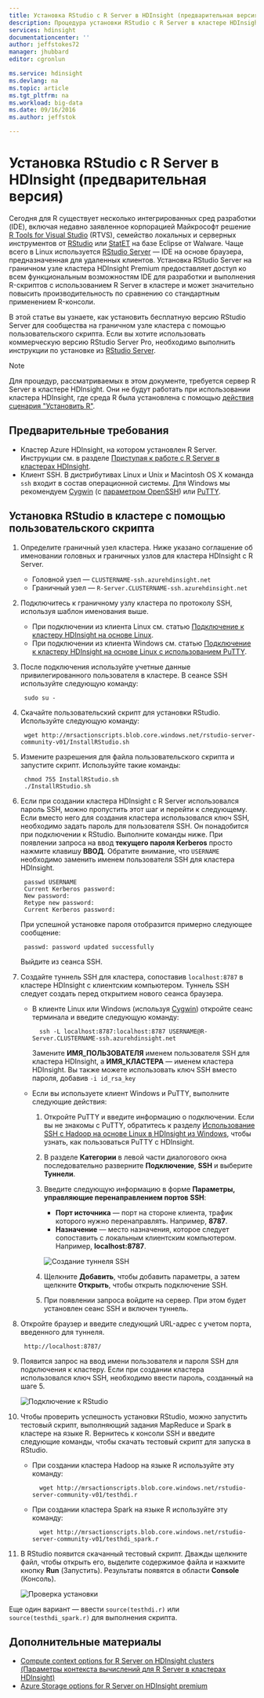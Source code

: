 ```yaml
---
title: Установка RStudio с R Server в HDInsight (предварительная версия) | Microsoft Docs
description: Процедура установки RStudio с R Server в кластере HDInsight (предварительная версия).
services: hdinsight
documentationcenter: ''
author: jeffstokes72
manager: jhubbard
editor: cgronlun

ms.service: hdinsight
ms.devlang: na
ms.topic: article
ms.tgt_pltfrm: na
ms.workload: big-data
ms.date: 09/16/2016
ms.author: jeffstok

---
```

# Установка RStudio с R Server в HDInsight (предварительная версия)
Сегодня для R существует несколько интегрированных сред разработки (IDE), включая недавно заявленное корпорацией Майкрософт решение [R Tools for Visual Studio](https://www.visualstudio.com/ru-RU/features/rtvs-vs.aspx) (RTVS), семейство локальных и серверных инструментов от [RStudio](https://www.rstudio.com/products/rstudio-server/) или [StatET](http://www.walware.de/goto/statet) на базе Eclipse от Walware. Чаще всего в Linux используется [RStudio Server](https://www.rstudio.com/products/rstudio-server/) — IDE на основе браузера, предназначенная для удаленных клиентов. Установка RStudio Server на граничном узле кластера HDInsight Premium предоставляет доступ ко всем функциональным возможностям IDE для разработки и выполнения R-скриптов с использованием R Server в кластере и может значительно повысить производительность по сравнению со стандартным применением R-консоли.

В этой статье вы узнаете, как установить бесплатную версию RStudio Server для сообщества на граничном узле кластера с помощью пользовательского скрипта. Если вы хотите использовать коммерческую версию RStudio Server Pro, необходимо выполнить инструкции по установке из [RStudio Server](https://www.rstudio.com/products/rstudio/download-server/).

> [!NOTE]
> Для процедур, рассматриваемых в этом документе, требуется сервер R Server в кластере HDInsight. Они не будут работать при использовании кластера HDInsight, где среда R была установлена с помощью [действия сценария "Установить R"](hdinsight-hadoop-r-scripts-linux.md).
> 
> 

## Предварительные требования
* Кластер Azure HDInsight, на котором установлен R Server. Инструкции см. в разделе [Приступая к работе с R Server в кластерах HDInsight](hdinsight-hadoop-r-server-get-started.md).
* Клиент SSH. В дистрибутивах Linux и Unix и Macintosh OS X команда `ssh` входит в состав операционной системы. Для Windows мы рекомендуем [Cygwin](http://www.redhat.com/services/custom/cygwin/) (с [параметром OpenSSH](https://www.youtube.com/watch?v=CwYSvvGaiWU)) или [PuTTY](http://www.chiark.greenend.org.uk/~sgtatham/putty/download.html).

## Установка RStudio в кластере с помощью пользовательского скрипта
1. Определите граничный узел кластера. Ниже указано соглашение об именовании головных и граничных узлов для кластера HDInsight с R Server.
   
   * Головной узел — `CLUSTERNAME-ssh.azurehdinsight.net`
   * Граничный узел — `R-Server.CLUSTERNAME-ssh.azurehdinsight.net`
2. Подключитесь к граничному узлу кластера по протоколу SSH, используя шаблон именования выше.
   
   * При подключении из клиента Linux см. статью [Подключение к кластеру HDInsight на основе Linux](hdinsight-hadoop-linux-use-ssh-unix.md#connect-to-a-linux-based-hdinsight-cluster).
   * При подключении из клиента Windows см. статью [Подключение к кластеру HDInsight на основе Linux с использованием PuTTY](hdinsight-hadoop-linux-use-ssh-windows.md#connect-to-a-linux-based-hdinsight-cluster).
3. После подключения используйте учетные данные привилегированного пользователя в кластере. В сеансе SSH используйте следующую команду:
   
        sudo su -
4. Скачайте пользовательский скрипт для установки RStudio. Используйте следующую команду:
   
        wget http://mrsactionscripts.blob.core.windows.net/rstudio-server-community-v01/InstallRStudio.sh
5. Измените разрешения для файла пользовательского скрипта и запустите скрипт. Используйте такие команды:
   
        chmod 755 InstallRStudio.sh
        ./InstallRStudio.sh
6. Если при создании кластера HDInsight с R Server использовался пароль SSH, можно пропустить этот шаг и перейти к следующему. Если вместо него для создания кластера использовался ключ SSH, необходимо задать пароль для пользователя SSH. Он понадобится при подключении к RStudio. Выполните команды ниже. При появлении запроса на ввод **текущего пароля Kerberos** просто нажмите клавишу **ВВОД**. Обратите внимание, что `USERNAME` необходимо заменить именем пользователя SSH для кластера HDInsight.
   
        passwd USERNAME
        Current Kerberos password:
        New password:
        Retype new password:
        Current Kerberos password:
   
    При успешной установке пароля отобразится примерно следующее сообщение:
   
        passwd: password updated successfully

    Выйдите из сеанса SSH.

1. Создайте туннель SSH для кластера, сопоставив `localhost:8787` в кластере HDInsight с клиентским компьютером. Туннель SSH следует создать перед открытием нового сеанса браузера.
   
   * В клиенте Linux или Windows (используя [Cygwin](http://www.redhat.com/services/custom/cygwin/)) откройте сеанс терминала и введите следующую команду:
     
           ssh -L localhost:8787:localhost:8787 USERNAME@R-Server.CLUSTERNAME-ssh.azurehdinsight.net
     
       Замените **ИМЯ\_ПОЛЬЗОВАТЕЛЯ** именем пользователя SSH для кластера HDInsight, а **ИМЯ\_КЛАСТЕРА** — именем кластера HDInsight. Вы также можете использовать ключ SSH вместо пароля, добавив `-i id_rsa_key`
   * Если вы используете клиент Windows и PuTTY, выполните следующие действия:
     
     1. Откройте PuTTY и введите информацию о подключении. Если вы не знакомы с PuTTY, обратитесь к разделу [Использование SSH с Hadoop на основе Linux в HDInsight из Windows](hdinsight-hadoop-linux-use-ssh-windows.md), чтобы узнать, как пользоваться PuTTY с HDInsight.
     2. В разделе **Категории** в левой части диалогового окна последовательно разверните **Подключение**, **SSH** и выберите **Туннели**.
     3. Введите следующую информацию в форме **Параметры, управляющие перенаправлением портов SSH**:
        
        * **Порт источника** — порт на стороне клиента, трафик которого нужно перенаправлять. Например, **8787**.
        * **Назначение** — место назначения, которое следует сопоставить с локальным клиентским компьютером. Например, **localhost:8787**.
        
        ![Создание туннеля SSH](./media/hdinsight-hadoop-r-server-install-r-studio/createsshtunnel.png "Создание туннеля SSH")
     4. Щелкните **Добавить**, чтобы добавить параметры, а затем щелкните **Открыть**, чтобы открыть подключение SSH.
     5. При появлении запроса войдите на сервер. При этом будет установлен сеанс SSH и включен туннель.
2. Откройте браузер и введите следующий URL-адрес с учетом порта, введенного для туннеля.
   
        http://localhost:8787/ 
3. Появится запрос на ввод имени пользователя и пароля SSH для подключения к кластеру. Если при создании кластера использовался ключ SSH, необходимо ввести пароль, созданный на шаге 5.
   
    ![Подключение к RStudio](./media/hdinsight-hadoop-r-server-install-r-studio/connecttostudio.png "Создание туннеля SSH")
4. Чтобы проверить успешность установки RStudio, можно запустить тестовый скрипт, выполняющий задания MapReduce и Spark в кластере на языке R. Вернитесь к консоли SSH и введите следующие команды, чтобы скачать тестовый скрипт для запуска в RStudio.
   
   * При создании кластера Hadoop на языке R используйте эту команду:
     
           wget http://mrsactionscripts.blob.core.windows.net/rstudio-server-community-v01/testhdi.r
   * При создании кластера Spark на языке R используйте эту команду:
     
           wget http://mrsactionscripts.blob.core.windows.net/rstudio-server-community-v01/testhdi_spark.r
5. В RStudio появится скачанный тестовый скрипт. Дважды щелкните файл, чтобы открыть его, выделите содержимое файла и нажмите кнопку **Run** (Запустить). Результаты появятся в области **Console** (Консоль).
   
   ![Проверка установки](./media/hdinsight-hadoop-r-server-install-r-studio/test-r-script.png "Проверка установки")

Еще один вариант — ввести `source(testhdi.r)` или `source(testhdi_spark.r)` для выполнения скрипта.

## Дополнительные материалы
* [Compute context options for R Server on HDInsight clusters (Параметры контекста вычислений для R Server в кластерах HDInsight)](hdinsight-hadoop-r-server-compute-contexts.md)
* [Azure Storage options for R Server on HDInsight premium](hdinsight-hadoop-r-server-storage.md)

<!---HONumber=AcomDC_0921_2016-->